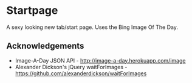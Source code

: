 Startpage
=========

A sexy looking new tab/start page. Uses the Bing Image Of The Day.

Acknowledgements
----------
* Image-A-Day JSON API - http://image-a-day.herokuapp.com/image
* Alexander Dickson's jQuery waitForImages - https://github.com/alexanderdickson/waitForImages
